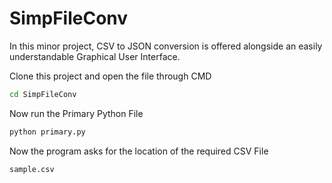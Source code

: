 # SimpFileConv
In this minor project, CSV to JSON conversion is offered alongside an easily understandable Graphical User Interface.

Clone this project and open the file through CMD

```bash
cd SimpFileConv
```
Now run the Primary Python File

```bash
python primary.py
```
Now the program asks for the location of the required CSV File

```bash
sample.csv
```

